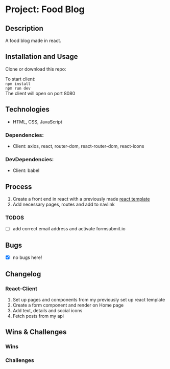 # Project: Food Blog
## Description 
A food blog made in react.

## Installation and Usage

Clone or download this repo:

To start client:   
    `npm install`   
    `npm run dev`  
The client will open on port 8080   

## Technologies  
- HTML, CSS, JavaScript  

### Dependencies: 

   - Client: axios, react, router-dom, react-router-dom, react-icons
   
### DevDependencies:
   
   - Client: babel 

## Process 
1. Create a front end in react with a previously made [react template](https://github.com/natbibi/react-template)
2. Add necessary pages, routes and add to navlink 

### TODOS
- [ ] add correct email address and activate formsubmit.io 

## Bugs
- [x] no bugs here!

## Changelog

### React-Client
1. Set up pages and components from my previously set up react template
2. Create a form component and render on Home page 
3. Add text, details and social icons
4. Fetch posts from my api 

## Wins & Challenges

### Wins

### Challenges

